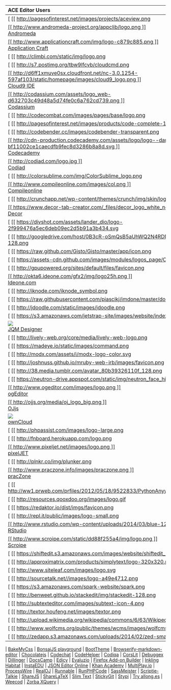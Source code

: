 ACE Editor Users |   
:------|
[ [[ http://pagesofinterest.net/images/projects/aceview.png | height = 80px ]] ](https://github.com/faceleg/ACEView) <br>   [ACEView](https://github.com/faceleg/ACEView) |
[ [[ http://www.andromeda-project.org/appclib/logo.png ]] ](http://www.andromeda-project.org/index.php) <br>   [Andromeda](http://www.andromeda-project.org/index.php) |
[ [[ http://www.applicationcraft.com/img/logo-c879c885.png ]] ](http://www.applicationcraft.com/) <br>   [Application Craft](http://www.applicationcraft.com/) |
[ [[ http://climbi.com/static/img/logo.png | height = 80px ]] ](http://climbi.com/) <br>   [Climbi](http://climbi.com/) |
[ [[ http://s7.postimg.org/tbw9lfcvb/cloudcmd.png | height = 80px ]] ](http://cloudcmd.io/) <br>   [Cloud Commander](http://cloudcmd.io/) |
[ [[ http://d6ff1xmuve0sx.cloudfront.net/nc-3.0.1254-597af103/static/homepage/images/cloud9_logo.png ]] ](https://github.com/ajaxorg/cloud9) <br>   [Cloud9 IDE](https://github.com/ajaxorg/cloud9) |
[ [[ http://codassium.com/assets/logo_web-d632703c49d48a5d74fe0c6a762cd739.png ]] ](http://codassium.com/) <br>   [Codassium](http://codassium.com/) |
[ [[ http://codecombat.com/images/pages/base/logo.png | height = 80px ]] ](http://codecombat.com/) <br>   [Code Combat](http://codecombat.com/) |
[ [[ http://pagesofinterest.net/images/products/code-complete-140.png | height = 80px ]] ](http://pagesofinterest.net/shop/code-complete) <br>   [Code Complete](http://pagesofinterest.net/shop/code-complete) |
[ [[ http://codebender.cc/images/codebender-transparent.png | height = 80px ]] ](http://codebender.cc/) <br>   [Codebender](http://codebender.cc/) |
[ [[ http://cdn-production.codecademy.com/assets/logo/logo--dark-blue-bf11002ce1caecdfb9fec8d3286b8a8d.svg ]] ](http://www.codecademy.com/) <br>   [Codecademy](http://www.codecademy.com/) |
[ [[ http://codiad.com/logo.jpg ]] ](http://codiad.com/) <br>   [Codiad](http://codiad.com/) |
[ [[ http://colorsublime.com/img/ColorSublime_logo.png | height = 80px ]] ](http://colorsublime.com/) <br>   [ColorSublime](http://colorsublime.com/) |
[ [[ http://www.compileonline.com/images/col.png ]] ](http://compileonline.com/) <br>   [Compileonline](http://compileonline.com/) |
[ [[ http://crunchapp.net/wp-content/themes/crunch/img/skin/logo-top.png | height = 80px ]] ](http://crunchapp.net/) <br>   [Crunch](http://crunchapp.net/) |
[ [[ https://www.decor-tab-creator.com/_files/decor_logo_white_new.png ]] ](https://www.decor-tab-creator.com/) <br>   [Decor](https://www.decor-tab-creator.com/) |
[ [[ https://divshot.com/assets/lander_dio/logo-2f999476a5ec6deb09ec2d5b91a3b434.svg | height = 80px ]] ](http://www.divshot.com/) <br>   [Divshot](http://www.divshot.com/) |
[ [[ http://googledrive.com/host/0B3cR-oSmQsB5aUhWQ2N4RDNmYzA/h/img/icon-128.png | height = 80px ]] ](https://drivenotepad.appspot.com/support) <br>   [Drive Notepad](https://drivenotepad.appspot.com/support) |
[ [[ https://raw.github.com/Gisto/Gisto/master/app/icon.png | height = 80px ]] ](http://www.gistoapp.com/) <br>   [Gisto](http://www.gistoapp.com/) |
[ [[ https://assets-cdn.github.com/images/modules/logos_page/Octocat.png | height = 80px ]] ](https://github.com/blog/905-edit-like-an-ace) <br>   [GitHub](https://github.com/blog/905-edit-like-an-ace) |
[ [[ http://gpupowered.org/sites/default/files/favicon.png | height = 80px ]] ](http://www.gpupowered.org/sand2/launch2/#) <br>   [GPUPowered](http://www.gpupowered.org/sand2/launch2/#) |
[ [[ http://okta6.ideone.com/gfx2/img/logo25h.png ]] ](http://ideone.com/) <br>   [Ideone.com](http://ideone.com/) |
[ [[ http://iknode.com/iknode_symbol.png | height = 80px ]] ](http://iknode.com/) <br>   [iKnode](http://iknode.com/) |
[ [[ https://raw.githubusercontent.com/piascikj/imdone/master/docs/logo.png | height = 80px ]] ](http://piascikj.github.io/imdone/) <br>   [iMDone](http://piascikj.github.io/imdone/) |
[ [[ http://jdoodle.com/static/images/jdoodle.png | height = 80px ]] ](http://jdoodle.com/) <br>   [JDoodle](http://jdoodle.com/) |
[ [[ https://s3.amazonaws.com/jetstrap-site/images/website/index/what_icon.png | height = 80px ]] ](http://jetstrap.com/) <br>   [Jetstrap](http://jetstrap.com/) |
[ <img src="https://avatars0.githubusercontent.com/u/5820766?v=3&s=80"> ](http://jqmdesigner.appspot.com/) <br>   [JQM Designer](http://jqmdesigner.appspot.com/) |
[ [[ http://lively-web.org/core/media/lively-web-logo.png | height = 80px ]] ](http://lively-web.org/) <br>   [Lively Web](http://lively-web.org/) |
[ [[ https://madeye.io/static/images/command.png | height = 80px ]] ](http://madeye.io/) <br>   [MadEye](http://madeye.io/) |
[ [[ http://modx.com/assets/i/modx-logo-color.svg | height = 80px ]] ](http://modx.com/extras/package/ace) <br>   [MODX](http://modx.com/extras/package/ace) |
[ [[ http://joshnuss.github.io/mruby-web-irb/images/favicon.png | height = 80px ]] ](http://joshnuss.github.io/mruby-web-irb/) <br>   [Mruby-web-irb](http://joshnuss.github.io/mruby-web-irb/) |
[ [[ http://38.media.tumblr.com/avatar_80b39326110f_128.png | height = 80px ]] ](http://napcatapp.tumblr.com/post/60598006734/version-1-3-is-released) <br>   [NapCat](http://napcatapp.tumblr.com/post/60598006734/version-1-3-is-released) |
[ [[ https://neutron-drive.appspot.com/static/img/neutron_face_high.png | height = 80px ]] ](http://neutronide.com/) <br>   [Neutron IDE](http://neutronide.com/) |
[ [[ http://www.ogeditor.com/images/logo.png ]] ](http://www.ogeditor.com/index.aspx) <br>   [ogEditor](http://www.ogeditor.com/index.aspx) |
[ [[ http://ojjs.org/media/oj_logo_big.png ]] ](http://ojjs.org/index.html) <br>   [OJjs](http://ojjs.org/index.html) |
[ <img src="http://gravatar.com/avatar/021e207e86fe81a7d81c67ef1ff38a0c"> ](http://owncloud.org/) <br>   [ownCloud](http://owncloud.org/) |
[ [[ http://phpassist.com/images/logo-large.png | height = 80px ]] ](http://phpassist.com/f8456) <br>   [PHP Assist](http://phpassist.com/f8456) |
[ [[ http://fnboard.herokuapp.com/logo.png | height = 80px ]] ](http://fnboard.herokuapp.com) <br>  [Pixeladed](http://fnboard.herokuapp.com) |
[ [[ http://www.pixeljet.net/images/logo.png ]] ](http://www.pixeljet.net/index.html) <br>   [pixelJET](http://www.pixeljet.net/index.html) |
[ [[ http://plnkr.co/img/plunker.png | height = 80px ]] ](http://plnkr.co/edit/) <br>   [Plunker](http://plnkr.co/edit/) |
[ [[ http://www.praczone.info/images/praczone.png ]] ](http://www.praczone.com/editor) <br>   [pracZone](http://www.praczone.com/editor) |
[ [[ http://ww1.prweb.com/prfiles/2012/05/18/9522833/PythonAnywhere_1280x237.png | height = 60px ]] ](http://www.pythonanywhere.com/) <br>   [PythonAnywhere](http://www.pythonanywhere.com/) |
[ [[ http://resources.qooxdoo.org/images/logo.gif | height = 80px ]] ](http://demo.qooxdoo.org/devel/playground/#) <br>   [Qooxdoo playground](http://demo.qooxdoo.org/devel/playground/#) |
[ [[ https://redaktor.io/dist/imgs/favicon.png | height = 64px ]] ](https://redaktor.io/) <br>   [Redaktor.io](https://redaktor.io/) |
[ [[ http://repl.it/public/images/logo-small.png | height = 80px ]] ](http://repl.it/) <br>   [Repl.it](http://repl.it/) |
[ [[ http://www.rstudio.com/wp-content/uploads/2014/03/blue-125.png ]] ](http://rstudio.org/) <br>   [RStudio](http://rstudio.org/) |
[ [[ http://www.scroipe.com/static/dd88f255a4/img/logo.png ]] ](http://www.scroipe.com/) <br>   [Scroipe](http://www.scroipe.com/) |
[ [[ https://shiftedit.s3.amazonaws.com/images/website/shiftedit_logo.png | height = 80px ]] ](http://shiftedit.net/) <br>   [ShiftEdit](http://shiftedit.net/) |
[ [[ http://approximatrix.com/products/simplytext/logo-320x320.png | height = 80px ]] ](http://approximatrix.com/products/simplytext) <br>   [Simply Text](http://approximatrix.com/products/simplytext) |
[ [[ http://www.siteleaf.com/images/logo.svg | height = 80px ]] ](http://www.siteleaf.com/) <br>   [Siteleaf](http://www.siteleaf.com/) |
[ [[ http://sourcetalk.net//images/logo-a49e4712.png | height = 80px ]] ](http://sourcetalk.net/) <br>   [SourceTalk](http://sourcetalk.net/) |
[ [[ https://s3.amazonaws.com/spark-website/spark.png | height = 80px ]] ](http://spark.io/build) <br>   [Spark Core](http://spark.io/build) |
[ [[ http://benweet.github.io/stackedit/img/stackedit-128.png | height = 80px ]] ](http://benweet.github.io/stackedit/) <br>   [StackEdit](http://benweet.github.io/stackedit/) |
[ [[ http://subtexteditor.com/images/subtext-icon-4.png | height = 80px ]] ](http://subtexteditor.com/) <br>   [Subtext Editor](http://subtexteditor.com/) |
[ [[ http://textor.houfeng.net/images/textor.png | height = 80px ]] ](http://textor.houfeng.net/) <br>   [Textor](http://textor.houfeng.net/) |
[ [[ http://upload.wikimedia.org/wikipedia/commons/6/63/Wikipedia-logo.png | height = 80px ]] ](https://en.wikipedia.org/wiki/Special:Version) <br>   [WikipediA](https://en.wikipedia.org/wiki/Special:Version) |
[ [[ http://www.wolfcms.org/public/themes/wcms/images/wolfcms.gif | height = 80px ]] ](http://www.wolfcms.org/repository/133) <br>   [Wolf CMS](http://www.wolfcms.org/repository/133) |
[ [[ http://zedapp.s3.amazonaws.com/uploads/2014/02/zed-small.png | height = 80px ]] ](http://zedapp.org/) <br>   [Zed](http://zedapp.org/) |
|
[BakeMyCss](http://bakemycss.mypathforpython.appspot.com/) |
[BonsaiJS playground](http://orbit.bonsaijs.org/) |
[BootTheme](http://www.boottheme.com/) |
[Browserify-markdown-editor](http://thlorenz.github.io/browserify-markdown-editor/) |
[Chocolatejs](https://chocolatejs.org/) |
[Codechat](http://codechat.net/) |
[CodeHelper](http://www.gamedevhelper.com/) |
[Codiqa](https://codiqa.com/) |
[CorsLit](http://www.corslit.com/new/melloWorld) |
[Debuggex](http://www.debuggex.com/) |
[Dillinger](http://dillinger.io/) |
[DocsCamp](http://docscamp.com/) |
[Edicy](http://www.edicy.com/blog/new-code-editor-for-creating-unique-website-designs) |
[Evaluzio](http://www.evaluzio.net/editor) |
[Firefox Add-on Builder](https://builder.addons.mozilla.org/) |
[Inkling Habitat](http://habitat.inkling.com/) |
[InstaEDU](http://instaedu.com/lesson-demo/) |
[JSON Editor Online](http://jsoneditoronline.org/) |
[Khan Academy](http://ejohn.org/blog/introducing-khan-cs/) |
[MultiPlay.io](http://multiplay.io/) |
[ProcessWire](http://modules.processwire.com/modules/inputfield-ace-editor/) |
[RealOJ](http://www.realoj.com/) |
[Runnable](http://runnable.com/) |
[RunPHPCode](https://github.com/websiteduck/Run-PHP-Code) |
[SassMeister](http://sassmeister.com/) |
[Scriptie-Talkie](http://thlorenz.github.io/scriptie-talkie/) |
[ShareJS](http://sharejs.org/hello-ace.html) |
[ShareLaTeX](https://www.sharelatex.com/) |
[Slim Text](http://slimtext.org/) |
[StickyGit](http://www.stickygit.com/) |
[Stypi](https://code.stypi.com/) |
[Try allong.es](http://allong.es/try/) |
[Weecod](http://www.weecod.com/) |
[Zorba XQuery](http://try.zorba.io/queries/xquery) |